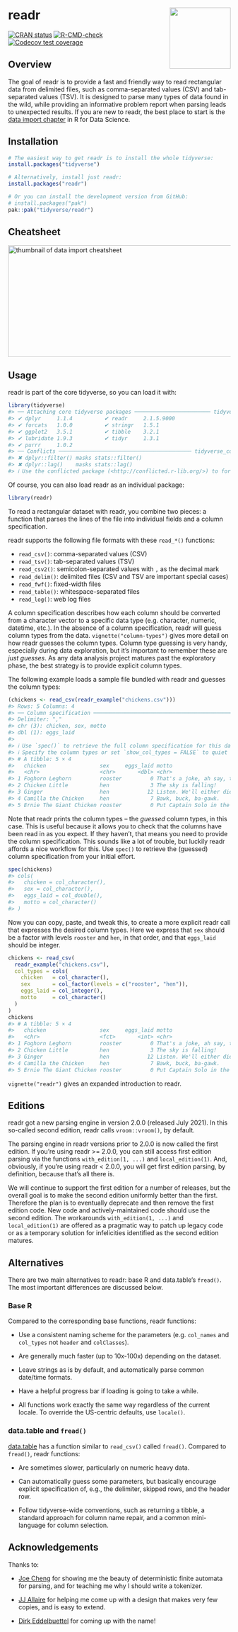 
<!-- README.md is generated from README.Rmd. Please edit that file -->

# readr <a href="https://readr.tidyverse.org"><img src="man/figures/logo.png" align="right" height="138" alt = ""/></a>

<!-- badges: start -->

[![CRAN
status](https://www.r-pkg.org/badges/version/readr)](https://CRAN.R-project.org/package=readr)
[![R-CMD-check](https://github.com/tidyverse/readr/actions/workflows/R-CMD-check.yaml/badge.svg)](https://github.com/tidyverse/readr/actions/workflows/R-CMD-check.yaml)
[![Codecov test
coverage](https://codecov.io/gh/tidyverse/readr/branch/main/graph/badge.svg)](https://app.codecov.io/gh/tidyverse/readr?branch=main)
<!-- badges: end -->

## Overview

The goal of readr is to provide a fast and friendly way to read
rectangular data from delimited files, such as comma-separated values
(CSV) and tab-separated values (TSV). It is designed to parse many types
of data found in the wild, while providing an informative problem report
when parsing leads to unexpected results. If you are new to readr, the
best place to start is the [data import
chapter](https://r4ds.hadley.nz/data-import) in R for Data Science.

## Installation

``` r
# The easiest way to get readr is to install the whole tidyverse:
install.packages("tidyverse")

# Alternatively, install just readr:
install.packages("readr")
```

<div class=".pkgdown-devel">

``` r
# Or you can install the development version from GitHub:
# install.packages("pak")
pak::pak("tidyverse/readr")
```

</div>

## Cheatsheet

<a href="https://github.com/rstudio/cheatsheets/blob/main/data-import.pdf"><img src="https://raw.githubusercontent.com/rstudio/cheatsheets/main/pngs/thumbnails/data-import-cheatsheet-thumbs.png" width="630" height="252" alt="thumbnail of data import cheatsheet"/></a>

## Usage

readr is part of the core tidyverse, so you can load it with:

``` r
library(tidyverse)
#> ── Attaching core tidyverse packages ──────────────────────── tidyverse 2.0.0 ──
#> ✔ dplyr     1.1.4          ✔ readr     2.1.5.9000
#> ✔ forcats   1.0.0          ✔ stringr   1.5.1     
#> ✔ ggplot2   3.5.1          ✔ tibble    3.2.1     
#> ✔ lubridate 1.9.3          ✔ tidyr     1.3.1     
#> ✔ purrr     1.0.2          
#> ── Conflicts ────────────────────────────────────────── tidyverse_conflicts() ──
#> ✖ dplyr::filter() masks stats::filter()
#> ✖ dplyr::lag()    masks stats::lag()
#> ℹ Use the conflicted package (<http://conflicted.r-lib.org/>) to force all conflicts to become errors
```

Of course, you can also load readr as an individual package:

``` r
library(readr)
```

To read a rectangular dataset with readr, you combine two pieces: a
function that parses the lines of the file into individual fields and a
column specification.

readr supports the following file formats with these `read_*()`
functions:

- `read_csv()`: comma-separated values (CSV)
- `read_tsv()`: tab-separated values (TSV)
- `read_csv2()`: semicolon-separated values with `,` as the decimal mark
- `read_delim()`: delimited files (CSV and TSV are important special
  cases)
- `read_fwf()`: fixed-width files
- `read_table()`: whitespace-separated files
- `read_log()`: web log files

A column specification describes how each column should be converted
from a character vector to a specific data type (e.g. character,
numeric, datetime, etc.). In the absence of a column specification,
readr will guess column types from the data. `vignette("column-types")`
gives more detail on how readr guesses the column types. Column type
guessing is very handy, especially during data exploration, but it’s
important to remember these are *just guesses*. As any data analysis
project matures past the exploratory phase, the best strategy is to
provide explicit column types.

The following example loads a sample file bundled with readr and guesses
the column types:

``` r
(chickens <- read_csv(readr_example("chickens.csv")))
#> Rows: 5 Columns: 4
#> ── Column specification ────────────────────────────────────────────────────────
#> Delimiter: ","
#> chr (3): chicken, sex, motto
#> dbl (1): eggs_laid
#> 
#> ℹ Use `spec()` to retrieve the full column specification for this data.
#> ℹ Specify the column types or set `show_col_types = FALSE` to quiet this message.
#> # A tibble: 5 × 4
#>   chicken                 sex     eggs_laid motto                               
#>   <chr>                   <chr>       <dbl> <chr>                               
#> 1 Foghorn Leghorn         rooster         0 That's a joke, ah say, that's a jok…
#> 2 Chicken Little          hen             3 The sky is falling!                 
#> 3 Ginger                  hen            12 Listen. We'll either die free chick…
#> 4 Camilla the Chicken     hen             7 Bawk, buck, ba-gawk.                
#> 5 Ernie The Giant Chicken rooster         0 Put Captain Solo in the cargo hold.
```

Note that readr prints the column types – the *guessed* column types, in
this case. This is useful because it allows you to check that the
columns have been read in as you expect. If they haven’t, that means you
need to provide the column specification. This sounds like a lot of
trouble, but luckily readr affords a nice workflow for this. Use
`spec()` to retrieve the (guessed) column specification from your
initial effort.

``` r
spec(chickens)
#> cols(
#>   chicken = col_character(),
#>   sex = col_character(),
#>   eggs_laid = col_double(),
#>   motto = col_character()
#> )
```

Now you can copy, paste, and tweak this, to create a more explicit readr
call that expresses the desired column types. Here we express that `sex`
should be a factor with levels `rooster` and `hen`, in that order, and
that `eggs_laid` should be integer.

``` r
chickens <- read_csv(
  readr_example("chickens.csv"),
  col_types = cols(
    chicken   = col_character(),
    sex       = col_factor(levels = c("rooster", "hen")),
    eggs_laid = col_integer(),
    motto     = col_character()
  )
)
chickens
#> # A tibble: 5 × 4
#>   chicken                 sex     eggs_laid motto                               
#>   <chr>                   <fct>       <int> <chr>                               
#> 1 Foghorn Leghorn         rooster         0 That's a joke, ah say, that's a jok…
#> 2 Chicken Little          hen             3 The sky is falling!                 
#> 3 Ginger                  hen            12 Listen. We'll either die free chick…
#> 4 Camilla the Chicken     hen             7 Bawk, buck, ba-gawk.                
#> 5 Ernie The Giant Chicken rooster         0 Put Captain Solo in the cargo hold.
```

`vignette("readr")` gives an expanded introduction to readr.

## Editions

readr got a new parsing engine in version 2.0.0 (released July 2021). In
this so-called second edition, readr calls `vroom::vroom()`, by default.

The parsing engine in readr versions prior to 2.0.0 is now called the
first edition. If you’re using readr \>= 2.0.0, you can still access
first edition parsing via the functions `with_edition(1, ...)` and
`local_edition(1)`. And, obviously, if you’re using readr \< 2.0.0, you
will get first edition parsing, by definition, because that’s all there
is.

We will continue to support the first edition for a number of releases,
but the overall goal is to make the second edition uniformly better than
the first. Therefore the plan is to eventually deprecate and then remove
the first edition code. New code and actively-maintained code should use
the second edition. The workarounds `with_edition(1, ...)` and
`local_edition(1)` are offered as a pragmatic way to patch up legacy
code or as a temporary solution for infelicities identified as the
second edition matures.

## Alternatives

There are two main alternatives to readr: base R and data.table’s
`fread()`. The most important differences are discussed below.

### Base R

Compared to the corresponding base functions, readr functions:

- Use a consistent naming scheme for the parameters (e.g. `col_names`
  and `col_types` not `header` and `colClasses`).

- Are generally much faster (up to 10x-100x) depending on the dataset.

- Leave strings as is by default, and automatically parse common
  date/time formats.

- Have a helpful progress bar if loading is going to take a while.

- All functions work exactly the same way regardless of the current
  locale. To override the US-centric defaults, use `locale()`.

### data.table and `fread()`

[data.table](https://github.com/Rdatatable/data.table) has a function
similar to `read_csv()` called `fread()`. Compared to `fread()`, readr
functions:

- Are sometimes slower, particularly on numeric heavy data.

- Can automatically guess some parameters, but basically encourage
  explicit specification of, e.g., the delimiter, skipped rows, and the
  header row.

- Follow tidyverse-wide conventions, such as returning a tibble, a
  standard approach for column name repair, and a common mini-language
  for column selection.

## Acknowledgements

Thanks to:

- [Joe Cheng](https://github.com/jcheng5) for showing me the beauty of
  deterministic finite automata for parsing, and for teaching me why I
  should write a tokenizer.

- [JJ Allaire](https://github.com/jjallaire) for helping me come up with
  a design that makes very few copies, and is easy to extend.

- [Dirk Eddelbuettel](http://dirk.eddelbuettel.com) for coming up with
  the name!
